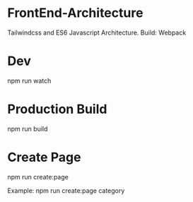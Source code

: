 # FrontEnd-Architecture
Tailwindcss and ES6 Javascript Architecture.
Build: Webpack

# Dev
npm run watch 

# Production Build
npm run build

# Create Page

npm run create:page

Example: npm run create:page category